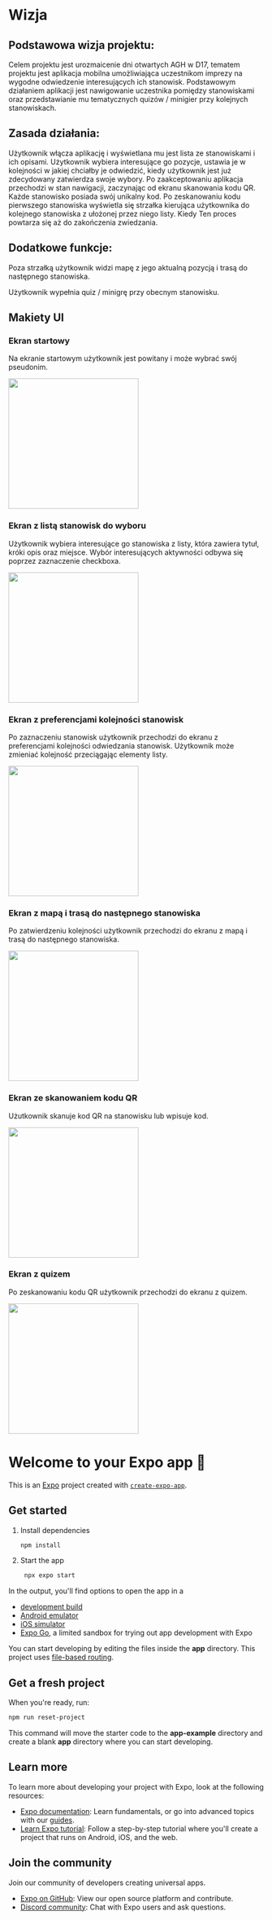 # Wizja

## Podstawowa wizja projektu:
Celem projektu jest urozmaicenie dni otwartych AGH w D17, tematem projektu jest aplikacja mobilna umożliwiająca uczestnikom imprezy na wygodne odwiedzenie interesujących ich stanowisk. Podstawowym działaniem aplikacji jest nawigowanie uczestnika pomiędzy stanowiskami oraz przedstawianie mu tematycznych quizów / minigier przy kolejnych stanowiskach.

## Zasada działania:
Użytkownik włącza aplikację i wyświetlana mu jest lista ze stanowiskami i ich opisami. Użytkownik wybiera interesujące go pozycje, ustawia je w kolejności w jakiej chciałby je odwiedzić, kiedy użytkownik jest już zdecydowany zatwierdza swoje wybory. Po zaakceptowaniu aplikacja przechodzi w stan nawigacji, zaczynając od ekranu skanowania kodu QR. Każde stanowisko posiada swój unikalny kod. Po zeskanowaniu kodu pierwszego stanowiska wyświetla się strzałka kierująca użytkownika do kolejnego stanowiska z ułożonej przez niego listy. Kiedy  Ten proces powtarza się aż do zakończenia zwiedzania.

## Dodatkowe funkcje:
Poza strzałką użytkownik widzi mapę z jego aktualną pozycją i trasą do następnego stanowiska.

Użytkownik wypełnia quiz / minigrę przy obecnym stanowisku.

## Makiety UI

### Ekran startowy
Na ekranie startowym użytkownik jest powitany i może wybrać swój pseudonim.

<img src="images/start.png" width="256">


### Ekran z listą stanowisk do wyboru
Użytkownik wybiera interesujące go stanowiska z listy, która zawiera tytuł, króki opis oraz miejsce. Wybór interesujących aktywności odbywa się poprzez zaznaczenie checkboxa.

<img src="images/list.png" width="256">

### Ekran z preferencjami kolejności stanowisk
Po zaznaczeniu stanowisk użytkownik przechodzi do ekranu z preferencjami kolejności odwiedzania stanowisk. Użytkownik może zmieniać kolejność przeciągając elementy listy.

<img src="images/preferences.png" width="256">

### Ekran z mapą i trasą do następnego stanowiska
Po zatwierdzeniu kolejności użytkownik przechodzi do ekranu z mapą i trasą do następnego stanowiska.

<img src="images/map.png" width="256">

### Ekran ze skanowaniem kodu QR
Użutkownik skanuje kod QR na stanowisku lub wpisuje kod.

<img src="images/scaner.png" width="256">

### Ekran z quizem
Po zeskanowaniu kodu QR użytkownik przechodzi do ekranu z quizem.

<img src="images/quiz.png" width="256">

# Welcome to your Expo app 👋

This is an [Expo](https://expo.dev) project created with [`create-expo-app`](https://www.npmjs.com/package/create-expo-app).

## Get started

1. Install dependencies

   ```bash
   npm install
   ```

2. Start the app

   ```bash
    npx expo start
   ```

In the output, you'll find options to open the app in a

- [development build](https://docs.expo.dev/develop/development-builds/introduction/)
- [Android emulator](https://docs.expo.dev/workflow/android-studio-emulator/)
- [iOS simulator](https://docs.expo.dev/workflow/ios-simulator/)
- [Expo Go](https://expo.dev/go), a limited sandbox for trying out app development with Expo

You can start developing by editing the files inside the **app** directory. This project uses [file-based routing](https://docs.expo.dev/router/introduction).

## Get a fresh project

When you're ready, run:

```bash
npm run reset-project
```

This command will move the starter code to the **app-example** directory and create a blank **app** directory where you can start developing.

## Learn more

To learn more about developing your project with Expo, look at the following resources:

- [Expo documentation](https://docs.expo.dev/): Learn fundamentals, or go into advanced topics with our [guides](https://docs.expo.dev/guides).
- [Learn Expo tutorial](https://docs.expo.dev/tutorial/introduction/): Follow a step-by-step tutorial where you'll create a project that runs on Android, iOS, and the web.

## Join the community

Join our community of developers creating universal apps.

- [Expo on GitHub](https://github.com/expo/expo): View our open source platform and contribute.
- [Discord community](https://chat.expo.dev): Chat with Expo users and ask questions.
